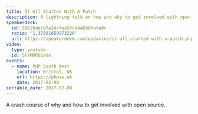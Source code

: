 ```yaml
---
title: It All Started With A Patch
description: A lightning talk on how and why to get involved with open source.
speakerdeck:
  id: 5862bdecb7a24cfaa5fc844696fafa0c
  ratio: '1.37081659973226'
  url: https://speakerdeck.com/opdavies/it-all-started-with-a-patch-phpsw
video:
  type: youtube
  id: 5FYMRR61sdo
events:
  - name: PHP South West
    location: Bristol, UK
    url: https://phpsw.uk
    date: 2017-02-08
sortable_date: 2017-02-08
---
```


A crash course of why and how to get involved with open source.
